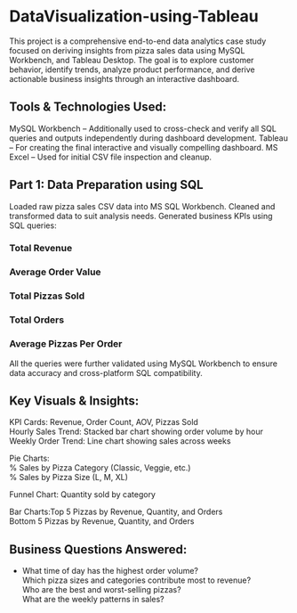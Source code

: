 # DataVisualization-using-Tableau
This project is a comprehensive end-to-end data analytics case study focused on deriving insights from pizza sales data using  MySQL Workbench, and Tableau Desktop. The goal is to explore customer behavior, identify trends, analyze product performance, and derive actionable business insights through an interactive dashboard.
## Tools & Technologies Used:

MySQL Workbench – Additionally used to cross-check and verify all SQL queries and outputs independently during dashboard development.
Tableau – For creating the final interactive and visually compelling dashboard.
MS Excel  – Used for initial CSV file inspection and cleanup.
## Part 1: Data Preparation using SQL
Loaded raw pizza sales CSV data into MS SQL Workbench.
Cleaned and transformed data to suit analysis needs.
Generated business KPIs using SQL queries:
### Total Revenue
### Average Order Value
### Total Pizzas Sold
### Total Orders
### Average Pizzas Per Order
All the queries were further validated using MySQL Workbench to ensure data accuracy and cross-platform SQL compatibility.
## Key Visuals & Insights:

KPI Cards: Revenue, Order Count, AOV, Pizzas Sold <br>
Hourly Sales Trend: Stacked bar chart showing order volume by hour <br>
Weekly Order Trend: Line chart showing sales across weeks <br>

Pie Charts:<br>
% Sales by Pizza Category (Classic, Veggie, etc.)<br>
% Sales by Pizza Size (L, M, XL)<br>

Funnel Chart: Quantity sold by category<br>

Bar Charts:Top 5 Pizzas by Revenue, Quantity, and Orders<br>
Bottom 5 Pizzas by Revenue, Quantity, and Orders<br>
## Business Questions Answered:
- What time of day has the highest order volume?<br>
Which pizza sizes and categories contribute most to revenue?<br>
Who are the best and worst-selling pizzas?<br>
What are the weekly patterns in sales?
